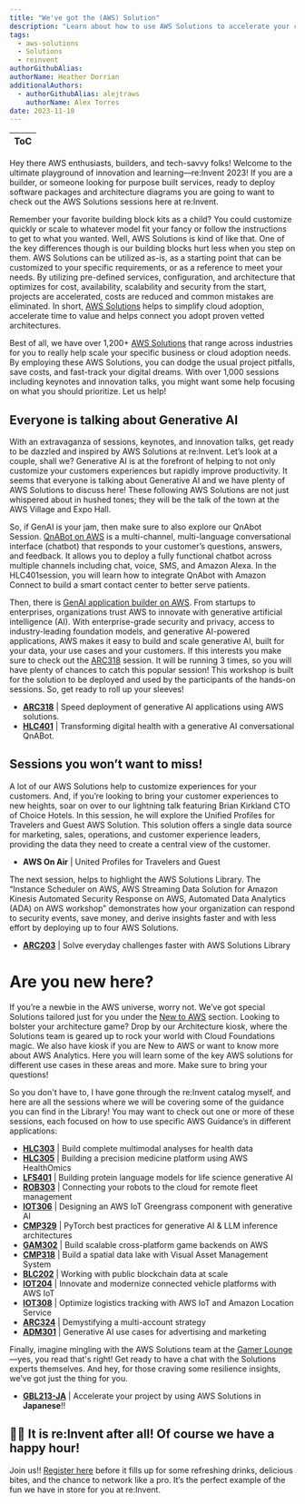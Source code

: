 ```yaml
---
title: "We've got the (AWS) Solution"
description: "Learn about how to use AWS Solutions to accelerate your cloud development and journey at re:Invent 2023"
tags:
  - aws-solutions
  - Solutions
  - reinvent
authorGithubAlias: 
authorName: Heather Dorrian
additionalAuthors: 
  - authorGithubAlias: alejtraws
    authorName: Alex Torres
date: 2023-11-10
---
```


|ToC|
|---|

Hey there AWS enthusiasts, builders, and tech-savvy folks! Welcome to the ultimate playground of innovation and learning—re:Invent 2023! If you are a builder, or someone looking for purpose built services, ready to deploy software packages and architecture diagrams you are going to want to check out the AWS Solutions sessions here at re:Invent. 

Remember your favorite building block kits as a child? You could customize quickly or scale to whatever model fit your fancy or follow the instructions to get to what you wanted. Well, AWS Solutions is kind of like that. One of the key differences though is our building blocks hurt less when you step on them.  AWS Solutions can be utilized as-is, as a starting point that can be customized to your specific requirements, or as a reference to meet your needs. By utilizing pre-defined services, configuration, and architecture that optimizes for cost, availability, scalability and security from the start, projects are accelerated, costs are reduced and common mistakes are eliminated. In short, [AWS Solutions](https://aws.amazon.com/solutions/) helps to simplify cloud adoption, accelerate time to value and helps connect you adopt proven vetted architectures. 

Best of all, we have over 1,200+ [AWS Solutions](https://aws.amazon.com/solutions/#:~:text=Browse%20All%20Solutions) that range across industries for you to really help scale your specific business or cloud adoption needs. By employing these AWS Solutions, you can dodge the usual project pitfalls, save costs, and fast-track your digital dreams. With over 1,000 sessions including keynotes and innovation talks, you might want some help focusing on what you should prioritize. Let us help!

## Everyone is talking about Generative AI
With an extravaganza of sessions, keynotes, and innovation talks, get ready to be dazzled and inspired by AWS Solutions at re:Invent.  Let’s look at a couple, shall we? Generative AI is at the forefront of helping to not only customize your customers experiences but rapidly improve productivity. It seems that everyone is talking about Generative AI and we have plenty of AWS Solutions to discuss here! These following AWS Solutions are not just whispered about in hushed tones; they will be the talk of the town at the AWS Village and Expo Hall. 

So, if GenAI is your jam, then make sure to also explore our QnAbot Session. [QnABot on AWS](https://aws.amazon.com/solutions/implementations/qnabot-on-aws/) is a multi-channel, multi-language conversational interface (chatbot) that responds to your customer’s questions, answers, and feedback. It allows you to deploy a fully functional chatbot across multiple channels including chat, voice, SMS, and Amazon Alexa. In the HLC401session, you will learn how to integrate QnAbot with Amazon Connect to build a smart contact center to better serve patients.

Then, there is [GenAI application builder on AWS](https://aws.amazon.com/solutions/implementations/generative-ai-application-builder-on-aws/). From startups to enterprises, organizations trust AWS to innovate with generative artificial intelligence (AI). With enterprise-grade security and privacy, access to industry-leading foundation models, and generative AI-powered applications, AWS makes it easy to build and scale generative AI, built for your data, your use cases and your customers. If this interests you make sure to check out the [ARC318](https://hub.reinvent.awsevents.com/attendee-portal/catalog/?search=ARC318) session. It will be running 3 times, so you will have plenty of chances to catch this popular session! This workshop is built for the solution to be deployed and used by the participants of the hands-on sessions. So, get ready to roll up your sleeves! 

* **[ARC318](https://hub.reinvent.awsevents.com/attendee-portal/catalog/?search=ARC318)** | Speed deployment of generative AI applications using AWS solutions.
* **[HLC401](https://hub.reinvent.awsevents.com/attendee-portal/catalog/?search=HLC401)** | Transforming digital health with a generative AI conversational QnABot.

## Sessions you won’t want to miss! 
A lot of our AWS Solutions help to customize experiences for your customers. And, if you’re looking to bring your customer experiences to new heights, soar on over to our lightning talk featuring Brian Kirkland CTO of Choice Hotels. In this session, he will explore the Unified Profiles for Travelers and Guest AWS Solution.  This solution offers a single data source for marketing, sales, operations, and customer experience leaders, providing the data they need to create a central view of the customer. 

* **AWS On Air** | United Profiles for Travelers and Guest

The next session, helps to highlight the AWS Solutions Library. The “Instance Scheduler on AWS, AWS Streaming Data Solution for Amazon Kinesis Automated Security Response on AWS, Automated Data Analytics (ADA) on AWS workshop” demonstrates how your organization can respond to security events, save money, and derive insights faster and with less effort by deploying up to four AWS Solutions. 

* **[ARC203](https://hub.reinvent.awsevents.com/attendee-portal/catalog/?search=ARC203)** | Solve everyday challenges faster with AWS Solutions Library

# Are you new here?
If you’re a newbie in the AWS universe, worry not. We’ve got special Solutions tailored just for you under the [New to AWS](https://aws.amazon.com/solutions/new-to-aws/) section. Looking to bolster your architecture game? Drop by our Architecture kiosk, where the Solutions team is geared up to rock your world with Cloud Foundations magic. We also have kiosk if you are New to AWS or want to know more about AWS Analytics. Here you will learn some of the key AWS solutions for different use cases in these areas and more. Make sure to bring your questions! 

So you don't have to, I have gone through the re:Invent catalog myself, and here are all the sessions where we will be covering some of the guidance you can find in the Library! You may want to check out one or more of these sessions, each focused on how to use specific AWS Guidance’s in different applications:

* **[HLC303](https://hub.reinvent.awsevents.com/attendee-portal/catalog/?search=HLC303)** | Build complete multimodal analyses for health data 
* **[HLC305](https://hub.reinvent.awsevents.com/attendee-portal/catalog/?search=HLC305)** | Building a precision medicine platform using AWS HealthOmics
* **[LFS401](https://hub.reinvent.awsevents.com/attendee-portal/catalog/?search=LFS401)** | Building protein language models for life science generative AI
* **[ROB303](https://hub.reinvent.awsevents.com/attendee-portal/catalog/?search=ROB303)** | Connecting your robots to the cloud for remote fleet management
* **[IOT306](https://hub.reinvent.awsevents.com/attendee-portal/catalog/?search=IOT306)** | Designing an AWS IoT Greengrass component with generative AI
* **[CMP329](https://hub.reinvent.awsevents.com/attendee-portal/catalog/?search=CMP329)** | PyTorch best practices for generative AI & LLM inference architectures
* **[GAM302](https://hub.reinvent.awsevents.com/attendee-portal/catalog/?search=GAM302)** | Build scalable cross-platform game backends on AWS 
* **[CMP318](https://hub.reinvent.awsevents.com/attendee-portal/catalog/?search=CMP318)** | Build a spatial data lake with Visual Asset Management System
* **[BLC202](https://hub.reinvent.awsevents.com/attendee-portal/catalog/?search=BLC202)** | Working with public blockchain data at scale 
* **[IOT204](https://hub.reinvent.awsevents.com/attendee-portal/catalog/?search=IOT204)** | Innovate and modernize connected vehicle platforms with AWS IoT
* **[IOT308](https://hub.reinvent.awsevents.com/attendee-portal/catalog/?search=IOT308)** | Optimize logistics tracking with AWS IoT and Amazon Location Service
* **[ARC324](https://hub.reinvent.awsevents.com/attendee-portal/catalog/?search=ARC324)** | Demystifying a multi-account strategy
* **[ADM301](https://hub.reinvent.awsevents.com/attendee-portal/catalog/?search=ADM301)** | Generative AI use cases for advertising and marketing

Finally, imagine mingling with the AWS Solutions team at the [Gamer Lounge](https://hub.reinvent.awsevents.com/attendee-portal/catalog/?search=act155)—yes, you read that's right! Get ready to have a chat with the Solutions experts themselves. And hey, for those craving some resilience insights, we’ve got just the thing for you.

* **[GBL213-JA](https://hub.reinvent.awsevents.com/attendee-portal/catalog/?search=GBL213-JA)** | Accelerate your project by using AWS Solutions in **Japanese**!!

## 🎊🎊 It is re:Invent after all! Of course we have a happy hour!
Join us!! [Register here](https://solutionsonawshappyhour.splashthat.com/) before it fills up for some refreshing drinks, delicious bites, and the chance to network like a pro. It’s the perfect example of the fun we have in store for you at re:Invent.
